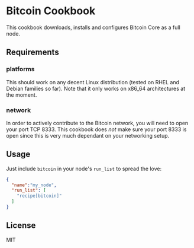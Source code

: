Bitcoin Cookbook
================

This cookbook downloads, installs and configures Bitcoin Core as a full node.

Requirements
------------

### platforms
This should work on any decent Linux distribution (tested on RHEL and Debian families so far).
Note that it only works on x86_64 architectures at the moment.

### network
In order to actively contribute to the Bitcoin network, you will need to open your port TCP 8333.
This cookbook does *not* make sure your port 8333 is open since this is very much dependant on your networking setup.

Usage
-----

Just include `bitcoin` in your node's `run_list` to spread the love:

```json
{
  "name":"my_node",
  "run_list": [
    "recipe[bitcoin]"
  ]
}
```

License
-------
MIT

